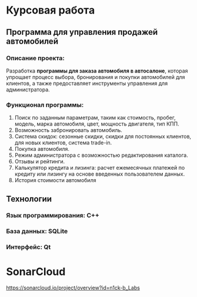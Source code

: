 # Курсовая работа 
## Программа для управления продажей автомобилей
### Описание проекта:
Разработка **программы для заказа автомобиля в автосалоне**, которая упрощает процесс выбора, бронирования и покупки автомобилей для клиентов, а также предоставляет инструменты управления для администратора.
### Функционал программы:
1. Поиск по заданным параметрам, таким как стоимость, пробег, модель, марка автомобиля, цвет, мощность двигателя, тип КПП.
2. Возможность забронировать автомобиль.
3. Система скидок: сезонные скидки, скидки для постоянных клиентов, для новых клиентов, система trade-in.
4. Покупка автомобиля.
5. Режим администратора с возможностью редактирования каталога.
7. Отзывы и рейтинги.
8. Калькулятор кредита и лизинга: расчет ежемесячных платежей по кредиту или лизингу на основе введенных пользователем данных.
9. История стоимости автомобиля

## Технологии
### **Язык программирования:** C++
### **База данных:** SQLite
### **Интерфейс:** Qt
# SonarCloud
https://sonarcloud.io/project/overview?id=n1ck-b_Labs
